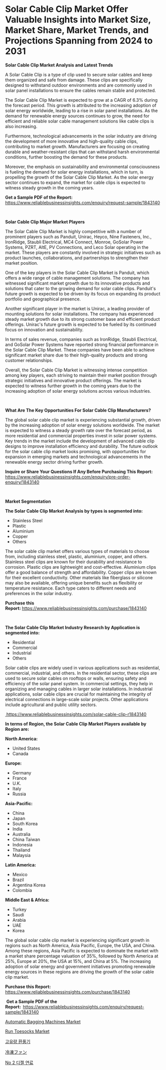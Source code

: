 <p><h1>Solar Cable Clip Market Offer Valuable Insights into Market Size, Market Share, Market Trends, and Projections Spanning from 2024 to 2031</h1></p><p><strong>Solar Cable Clip Market Analysis and Latest Trends</strong></p>
<p><p>A Solar Cable Clip is a type of clip used to secure solar cables and keep them organized and safe from damage. These clips are specifically designed to withstand outdoor environments and are commonly used in solar panel installations to ensure the cables remain stable and protected.</p><p>The Solar Cable Clip Market is expected to grow at a CAGR of 6.3% during the forecast period. This growth is attributed to the increasing adoption of solar energy worldwide, leading to a rise in solar panel installations. As the demand for renewable energy sources continues to grow, the need for efficient and reliable solar cable management solutions like cable clips is also increasing.</p><p>Furthermore, technological advancements in the solar industry are driving the development of more innovative and high-quality cable clips, contributing to market growth. Manufacturers are focusing on creating durable and weather-resistant clips that can withstand harsh environmental conditions, further boosting the demand for these products.</p><p>Moreover, the emphasis on sustainability and environmental consciousness is fueling the demand for solar energy installations, which in turn, is propelling the growth of the Solar Cable Clip Market. As the solar energy sector continues to expand, the market for cable clips is expected to witness steady growth in the coming years.</p></p>
<p><strong>Get a Sample PDF of the Report:&nbsp;</strong> <a href="https://www.reliablebusinessinsights.com/enquiry/request-sample/1843140">https://www.reliablebusinessinsights.com/enquiry/request-sample/1843140</a></p>
<p>&nbsp;</p>
<p><strong>Solar Cable Clip Major Market Players</strong></p>
<p><p>The Solar Cable Clip Market is highly competitive with a number of prominent players such as Panduit, Unirac, Heyco, Nine Fasteners, Inc., IronRidge, Staubli Electrical, MC4 Connect, Monroe, GoSolar Power Systems, PZRT, AltE, PV Connections, and Leco Solar operating in the market. These players are constantly involved in strategic initiatives such as product launches, collaborations, and partnerships to strengthen their market position.</p><p>One of the key players in the Solar Cable Clip Market is Panduit, which offers a wide range of cable management solutions. The company has witnessed significant market growth due to its innovative products and solutions that cater to the growing demand for solar cable clips. Panduit's future growth is expected to be driven by its focus on expanding its product portfolio and geographical presence.</p><p>Another significant player in the market is Unirac, a leading provider of mounting solutions for solar installations. The company has experienced steady market growth due to its strong customer base and efficient product offerings. Unirac's future growth is expected to be fueled by its continued focus on innovation and sustainability.</p><p>In terms of sales revenue, companies such as IronRidge, Staubli Electrical, and GoSolar Power Systems have reported strong financial performance in the Solar Cable Clip Market. These companies have been able to achieve significant market share due to their high-quality products and strong customer relationships.</p><p>Overall, the Solar Cable Clip Market is witnessing intense competition among key players, each striving to maintain their market position through strategic initiatives and innovative product offerings. The market is expected to witness further growth in the coming years due to the increasing adoption of solar energy solutions across various industries.</p></p>
<p>&nbsp;</p>
<p><strong>What Are The Key Opportunities For Solar Cable Clip Manufacturers?</strong></p>
<p><p>The global solar cable clip market is experiencing substantial growth, driven by the increasing adoption of solar energy solutions worldwide. The market is expected to witness a steady growth rate over the forecast period, as more residential and commercial properties invest in solar power systems. Key trends in the market include the development of advanced cable clip designs to improve installation efficiency and durability. The future outlook for the solar cable clip market looks promising, with opportunities for expansion in emerging markets and technological advancements in the renewable energy sector driving further growth.</p></p>
<p><strong>Inquire or Share Your Questions If Any Before Purchasing This Report:</strong> <a href="https://www.reliablebusinessinsights.com/enquiry/pre-order-enquiry/1843140">https://www.reliablebusinessinsights.com/enquiry/pre-order-enquiry/1843140</a></p>
<p>&nbsp;</p>
<p><strong>Market Segmentation</strong></p>
<p><strong>The Solar Cable Clip Market Analysis by types is segmented into:</strong></p>
<p><ul><li>Stainless Steel</li><li>Plastic</li><li>Aluminium</li><li>Copper</li><li>Others</li></ul></p>
<p><p>The solar cable clip market offers various types of materials to choose from, including stainless steel, plastic, aluminium, copper, and others. Stainless steel clips are known for their durability and resistance to corrosion. Plastic clips are lightweight and cost-effective. Aluminium clips offer a good balance of strength and affordability. Copper clips are known for their excellent conductivity. Other materials like fiberglass or silicone may also be available, offering unique benefits such as flexibility or temperature resistance. Each type caters to different needs and preferences in the solar industry.</p></p>
<p><strong>Purchase this Report:&nbsp;</strong><a href="https://www.reliablebusinessinsights.com/purchase/1843140">https://www.reliablebusinessinsights.com/purchase/1843140</a></p>
<p>&nbsp;</p>
<p><strong>The Solar Cable Clip Market Industry Research by Application is segmented into:</strong></p>
<p><ul><li>Residential</li><li>Commercial</li><li>Industrial</li><li>Others</li></ul></p>
<p><p>Solar cable clips are widely used in various applications such as residential, commercial, industrial, and others. In the residential sector, these clips are used to secure solar cables on rooftops or walls, ensuring safety and efficiency of the solar panel system. In commercial settings, they help in organizing and managing cables in larger solar installations. In industrial applications, solar cable clips are crucial for maintaining the integrity of electrical connections in large-scale solar projects. Other applications include agricultural and public utility sectors.</p></p>
<p><a href="https://www.reliablebusinessinsights.com/solar-cable-clip-r1843140">&nbsp;https://www.reliablebusinessinsights.com/solar-cable-clip-r1843140</a></p>
<p><strong>In terms of Region, the Solar Cable Clip Market Players available by Region are:</strong></p>
<p>
    <p> <strong> North America: </strong>
        <ul>
            <li>United States</li>
            <li>Canada</li>
        </ul>
        </p> 
    <p> <strong> Europe: </strong>
        <ul>
            <li>Germany</li>
            <li>France</li>
            <li>U.K.</li>
            <li>Italy</li>
            <li>Russia</li>
        </ul>
        </p> 
    <p> <strong> Asia-Pacific: </strong>
        <ul>
            <li>China</li>
            <li>Japan</li>
            <li>South Korea</li>
            <li>India</li>
            <li>Australia</li>
            <li>China Taiwan</li>
            <li>Indonesia</li>
            <li>Thailand</li>
            <li>Malaysia</li>
        </ul>
        </p> 
    <p> <strong> Latin America: </strong>
        <ul>
            <li>Mexico</li>
            <li>Brazil</li>
            <li>Argentina Korea</li>
            <li>Colombia</li>
        </ul>
        </p> 
    <p> <strong> Middle East & Africa: </strong>
        <ul>
            <li>Turkey</li>
            <li>Saudi</li>
            <li>Arabia</li>
            <li>UAE</li>
            <li>Korea</li>
        </ul>
    </p>
    </p>
<p><p>The global solar cable clip market is experiencing significant growth in regions such as North America, Asia Pacific, Europe, the USA, and China. Among these regions, Asia Pacific is expected to dominate the market with a market share percentage valuation of 35%, followed by North America at 25%, Europe at 20%, the USA at 15%, and China at 5%. The increasing adoption of solar energy and government initiatives promoting renewable energy sources in these regions are driving the growth of the solar cable clip market.</p></p>
<p><strong>Purchase this Report: </strong><a href="https://www.reliablebusinessinsights.com/purchase/1843140">https://www.reliablebusinessinsights.com/purchase/1843140</a></p>
<p>&nbsp;<strong>Get a Sample PDF of the Report:&nbsp;&nbsp;</strong><a href="https://www.reliablebusinessinsights.com/enquiry/request-sample/1843140">https://www.reliablebusinessinsights.com/enquiry/request-sample/1843140</a></p>
<p><strong></strong></p>
<p><p><a href="https://issuu.com/reportprime-2/docs/automatic-bagging-machines-market-size-2030.pptx">Automatic Bagging Machines Market</a></p><p><a href="https://github.com/HenrietteMills1/Market-Research-Report-List-1/blob/main/run-toesocks-market.md">Run Toesocks Market</a></p><p><a href="https://github.com/CliftonFisher9067/Market-Research-Report-List-2/blob/main/7471195156483.md">고유량 환풍기</a></p><p><a href="https://github.com/JessKilback/Market-Research-Report-List-1/blob/main/3604774147359.md">冷凍ファン</a></p><p><a href="https://github.com/fernandotryO5lson96765/Market-Research-Report-List-2/blob/main/9016241156484.md">No 2 디젤 연료</a></p></p>